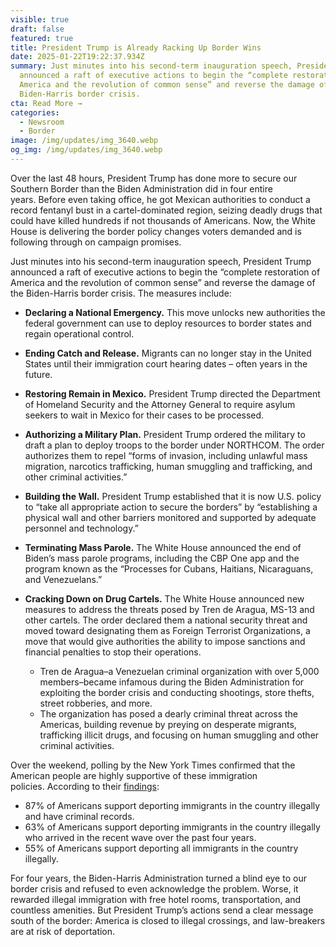 ```yaml
---
visible: true
draft: false
featured: true
title: President Trump is Already Racking Up Border Wins
date: 2025-01-22T19:22:37.934Z
summary: Just minutes into his second-term inauguration speech, President Trump
  announced a raft of executive actions to begin the “complete restoration of
  America and the revolution of common sense” and reverse the damage of the
  Biden-Harris border crisis.
cta: Read More →
categories:
  - Newsroom
  - Border
image: /img/updates/img_3640.webp
og_img: /img/updates/img_3640.webp
---
```

Over the last 48 hours, President Trump has done more to secure our Southern Border than the Biden Administration did in four entire years. Before even taking office, he got Mexican authorities to conduct a record fentanyl bust in a cartel-dominated region, seizing deadly drugs that could have killed hundreds if not thousands of Americans. Now, the White House is delivering the border policy changes voters demanded and is following through on campaign promises.

Just minutes into his second-term inauguration speech, President Trump announced a raft of executive actions to begin the “complete restoration of America and the revolution of common sense” and reverse the damage of the Biden-Harris border crisis. The measures include:

* **Declaring a National Emergency.** This move unlocks new authorities the federal government can use to deploy resources to border states and regain operational control.
* **Ending Catch and Release.** Migrants can no longer stay in the United States until their immigration court hearing dates – often years in the future.
* **Restoring Remain in Mexico.** President Trump directed the Department of Homeland Security and the Attorney General to require asylum seekers to wait in Mexico for their cases to be processed.
* **Authorizing a Military Plan.** President Trump ordered the military to draft a plan to deploy troops to the border under NORTHCOM. The order authorizes them to repel “forms of invasion, including unlawful mass migration, narcotics trafficking, human smuggling and trafficking, and other criminal activities.”
* **Building the Wall.** President Trump established that it is now U.S. policy to “take all appropriate action to secure the borders” by “establishing a physical wall and other barriers monitored and supported by adequate personnel and technology.”
* **Terminating Mass Parole.** The White House announced the end of Biden’s mass parole programs, including the CBP One app and the program known as the “Processes for Cubans, Haitians, Nicaraguans, and Venezuelans.”
* **Cracking Down on Drug Cartels.** The White House announced new measures to address the threats posed by Tren de Aragua, MS-13 and other cartels. The order declared them a national security threat and moved toward designating them as Foreign Terrorist Organizations, a move that would give authorities the ability to impose sanctions and financial penalties to stop their operations.

  * Tren de Aragua–a Venezuelan criminal organization with over 5,000 members–became infamous during the Biden Administration for exploiting the border crisis and conducting shootings, store thefts, street robberies, and more.
  * The organization has posed a dearly criminal threat across the Americas, building revenue by preying on desperate migrants, trafficking illicit drugs, and focusing on human smuggling and other criminal activities.

Over the weekend, polling by the New York Times confirmed that the American people are highly supportive of these immigration policies. According to their [findings](https://8nithvebb.cc.rs6.net/tn.jsp?f=001-7g1R3wQVOZnKMwUwG0ZGC_t_BTambiJANifxOy7lfNYpkO3LT8xjMoTiEMxqX-3qwrJ2SV5A0Kt0FM_V_f3g1Gcss_qsqBGoaRm6WZ9I25H4-UaBpUHtef7hYhO66q_rF88M6mAyjSDfhFsyB1DkxN_JBDmD-rCw5WrP-P5mqoAM6XkI6gkm2tfL8pwCz81gNHwvnAdKh88XEgvFfAhKs2vcZhnZTkIV9GAStFWXP6kZH_ujaQWQA==&c=mduPZUf_nQRTwde0j_1V7tZJ9fTMMa2w2q2qMKqVZlCdodYxowXNvA==&ch=FPNVi6TWP_5vpOZ_nOxKfd7r49cxweGiAacveeOgb64xPeL83-tfVQ== "https\://8nithvebb.cc.rs6.net/tn.jsp?f=001-7g1R3wQVOZnKMwUwG0ZGC_t_BTambiJANifxOy7lfNYpkO3LT8xjMoTiEMxqX-3qwrJ2SV5A0Kt0FM_V_f3g1Gcss_qsqBGoaRm6WZ9I25H4-UaBpUHtef7hYhO66q_rF88M6mAyjSDfhFsyB1DkxN_JBDmD-rCw5WrP-P5mqoAM6XkI6gkm2tfL8pwCz81gNHwvnAdKh88XEgvFfAhKs2vcZhnZTkIV9GAStFWXP6kZH_ujaQWQA==&c=mduPZUf_nQRTwde0j_1V7tZJ9fTMMa2w2q2qMKqVZlCdodYxowXNvA==&ch=FPNVi6TWP_5vpOZ_nOxKfd7r49cxweGiAacveeOgb64xPeL83-tfVQ=="):

* 87% of Americans support deporting immigrants in the country illegally and have criminal records.
* 63% of Americans support deporting immigrants in the country illegally who arrived in the recent wave over the past four years.
* 55% of Americans support deporting all immigrants in the country illegally.

For four years, the Biden-Harris Administration turned a blind eye to our border crisis and refused to even acknowledge the problem. Worse, it rewarded illegal immigration with free hotel rooms, transportation, and countless amenities. But President Trump’s actions send a clear message south of the border: America is closed to illegal crossings, and law-breakers are at risk of deportation.